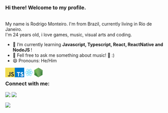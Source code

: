 ### Hi there! Welcome to my profile.


</br>
My name is Rodrigo Monteiro. I'm from Brazil, currently living in Rio de Janeiro. <br />
I'm 24 years old, i love games, music, visual arts and coding. 
<br />

- 🌱 I’m currently learning <strong> Javascript, Typescript, React, ReactNative and NodeJS </strong>!
- 💬 Fell free to ask me something about music! 🎵 :)
- 😄 Pronouns: He/Him


<img align="left" alt="Javascript" width="30px" src="https://raw.githubusercontent.com/github/explore/80688e429a7d4ef2fca1e82350fe8e3517d3494d/topics/javascript/javascript.png" />
<img align="left" alt="Typescript" width="30px" src="https://raw.githubusercontent.com/github/explore/80688e429a7d4ef2fca1e82350fe8e3517d3494d/topics/typescript/typescript.png" />
<img align="left" alt="React and React native" width="30px" src="https://raw.githubusercontent.com/github/explore/80688e429a7d4ef2fca1e82350fe8e3517d3494d/topics/react/react.png" />
<img align="left" alt="NodeJS" width="30px" src="https://raw.githubusercontent.com/github/explore/80688e429a7d4ef2fca1e82350fe8e3517d3494d/topics/nodejs/nodejs.png" />



<br />

### Connect with me:
 
<a href="https://t.me/RodrigoMonteiroSilva"><img src="https://img.shields.io/badge/telegram-D14836?color=2CA5E0&style=for-the-badge&logo=telegram&logoColor=white"></img></a>
<a href="mailto:rodrigo-monteiro-silva@outlook.com"><img src="https://img.shields.io/badge/email-D14836?&style=for-the-badge&logo=email&logoColor=white"></img></a>



![](https://komarev.com/ghpvc/?username=rodrigo-monteiro-silva&color=yellow)

